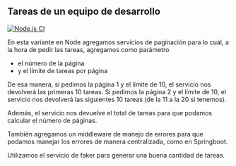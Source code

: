
## Tareas de un equipo de desarrollo

[![Node.js CI](https://github.com/uqbar-project/eg-tareas-node/actions/workflows/build.yml/badge.svg)](https://github.com/uqbar-project/eg-tareas-node/actions/workflows/build.yml)

En esta variante en Node agregamos servicios de paginación para lo cual, a la hora de pedir las tareas, agregamos como parámetro

- el número de la página
- y el límite de tareas por página

De esa manera, si pedimos la página 1 y el límite de 10, el servicio nos devolverá las primeras 10 tareas.
Si pedimos la página 2 y el límite de 10, el servicio nos devolverá las siguientes 10 tareas (de la 11 a la 20 si tenemos).

Además, el servicio nos devuelve el total de tareas para que podamos calcular el número de páginas.

También agregamos un middleware de manejo de errores para que podamos manejar los errores de manera centralizada, como en Springboot.

Utilizamos el servicio de faker para generar una buena cantidad de tareas.
